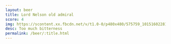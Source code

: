 ```yaml
---
layout: beer
title: Lord Nelson old admiral
score: 4
img: https://scontent.xx.fbcdn.net/v/t1.0-0/p480x480/575759_10151602281008745_1009725075_n.jpg?oh=90965af218027d6f929f0ee06235f90d&oe=5891CE82
desc: Too much bitterness
permalink: /beer/:title.html
---
```

